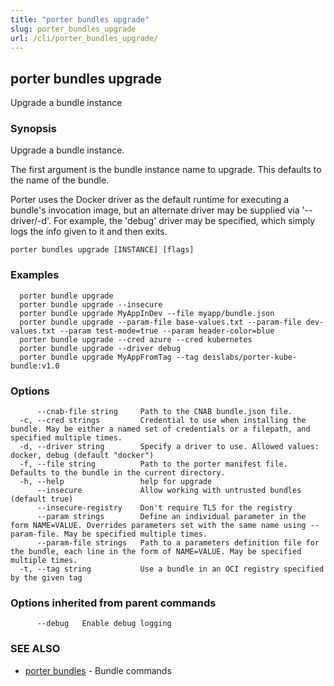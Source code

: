 ```yaml
---
title: "porter bundles upgrade"
slug: porter_bundles_upgrade
url: /cli/porter_bundles_upgrade/
---
```

## porter bundles upgrade

Upgrade a bundle instance

### Synopsis

Upgrade a bundle instance.

The first argument is the bundle instance name to upgrade. This defaults to the name of the bundle.

Porter uses the Docker driver as the default runtime for executing a bundle's invocation image, but an alternate driver may be supplied via '--driver/-d'.
For example, the 'debug' driver may be specified, which simply logs the info given to it and then exits.

```
porter bundles upgrade [INSTANCE] [flags]
```

### Examples

```
  porter bundle upgrade
  porter bundle upgrade --insecure
  porter bundle upgrade MyAppInDev --file myapp/bundle.json
  porter bundle upgrade --param-file base-values.txt --param-file dev-values.txt --param test-mode=true --param header-color=blue
  porter bundle upgrade --cred azure --cred kubernetes
  porter bundle upgrade --driver debug
  porter bundle upgrade MyAppFromTag --tag deislabs/porter-kube-bundle:v1.0

```

### Options

```
      --cnab-file string     Path to the CNAB bundle.json file.
  -c, --cred strings         Credential to use when installing the bundle. May be either a named set of credentials or a filepath, and specified multiple times.
  -d, --driver string        Specify a driver to use. Allowed values: docker, debug (default "docker")
  -f, --file string          Path to the porter manifest file. Defaults to the bundle in the current directory.
  -h, --help                 help for upgrade
      --insecure             Allow working with untrusted bundles (default true)
      --insecure-registry    Don't require TLS for the registry
      --param strings        Define an individual parameter in the form NAME=VALUE. Overrides parameters set with the same name using --param-file. May be specified multiple times.
      --param-file strings   Path to a parameters definition file for the bundle, each line in the form of NAME=VALUE. May be specified multiple times.
  -t, --tag string           Use a bundle in an OCI registry specified by the given tag
```

### Options inherited from parent commands

```
      --debug   Enable debug logging
```

### SEE ALSO

* [porter bundles](/cli/porter_bundles/)	 - Bundle commands

